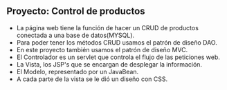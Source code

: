 ## Proyecto: Control de productos
- La página web tiene la función de hacer un CRUD de productos conectada a una base de datos(MYSQL).
- Para poder tener los métodos CRUD usamos el patrón de diseño DAO.
- En este proyecto también usamos el patrón de diseño MVC.
- El Controlador es un servlet que controla el flujo de las peticiones web.
- La Vista, los JSP's que se encargan de desplegar la información.
- El Modelo, representado por un JavaBean.
- A cada parte de la vista se le dió un diseño con CSS.
